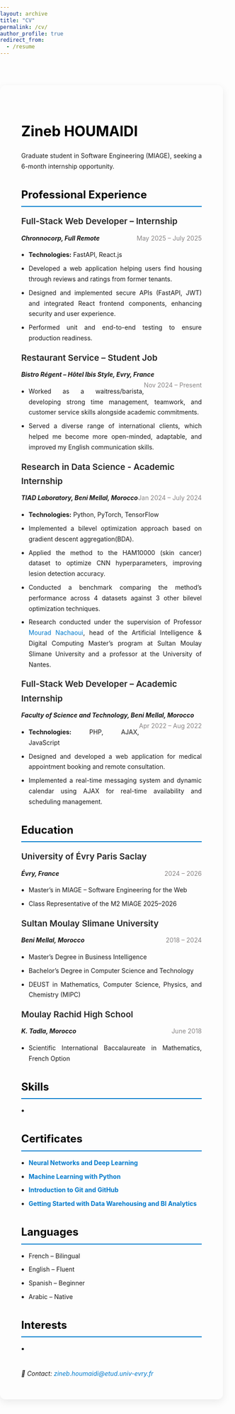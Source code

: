 ```yaml
---
layout: archive
title: "CV"
permalink: /cv/
author_profile: true
redirect_from:
  - /resume
---
```


<style>
  body {
    font-family: "Inter", "Segoe UI", Roboto, sans-serif;
    line-height: 1.7;
    margin: 0;
    padding: 0;
  }

  .cv-container {
    max-width: 1000px;
    margin: 4rem auto;
    padding: 2rem 3rem;
    border-radius: 12px;
    box-shadow: 0 6px 18px rgba(0,0,0,0.08);
  }

  h1, h2, h3 {
    color: black;
    margin-bottom: 0.5em;
    transition: all 0.6s ease;
  }


  h1 {
    font-size: 2rem;
  }

  h2 {
    font-size: 1.5rem;
    border-bottom: 2px solid #007acc;
    padding-bottom: 0.2em;
    margin-top: 2rem;
  }

  h3 {
    font-size: 1.2rem;
    margin-top: 1rem;
  }

  ul {
    padding-left: 1.2em;
    margin-bottom: 1rem;
    text-align: justify;
  }

  li {
    margin-bottom: 0.5em;
  }

  p {
    text-align: justify;
  }

  .position {
    font-weight: 600;
    color: #242424ff;
  }

  .company {
    font-style: italic;
  }

  .date {
    float: right;
    color: #888585ff;
  }

  a {
    color: #007acc;
    text-decoration: none;
    transition: color 0.3s ease, background-color 0.3s ease;
  }

  a:hover {
    color: blue;
    padding: 0.2em 0.4em;
    border-radius: 4px;
  }

  .contact {
    margin-top: 2rem;
    font-style: italic;
  }
</style>

<div class="cv-container">

  <h1>Zineb HOUMAIDI</h1>
  <p>Graduate student in Software Engineering (MIAGE), seeking a 6-month internship opportunity.</p>

  <h2>Professional Experience</h2>

  <div>
    <h3 class="position">Full-Stack Web Developer – Internship</h3>
    <span class="company"><b>Chronnocorp, Full Remote</b></span> <span class="date">May 2025 – July 2025</span>
    <ul>
      <li><b>Technologies:</b> FastAPI, React.js</li>
      <li>Developed a web application helping users find housing through reviews and ratings from former tenants.</li>
      <li>Designed and implemented secure APIs (FastAPI, JWT) and integrated React frontend components, enhancing security and user experience.</li>
      <li>Performed unit and end-to-end testing to ensure production readiness.</li>
    </ul>
  </div>

  <div>
  <h3 class="position">Restaurant Service – Student Job</h3>
  <span class="company"><b>Bistro Régent – Hôtel Ibis Style, Evry, France</b></span> <span class="date">Nov 2024 – Present</span>
  <ul>
    <li>Worked as a waitress/barista, developing strong time management, teamwork, and customer service skills alongside academic commitments.</li>
    <li>Served a diverse range of international clients, which helped me become more open-minded, adaptable, and improved my English communication skills.</li>
  </ul>
  </div>

  <div>
    <h3 class="position">Research in Data Science - Academic Internship</h3>
    <span class="company"><b>TIAD Laboratory, Beni Mellal, Morocco</b></span> <span class="date">Jan 2024 – July 2024</span>
    <ul>
      <li><b>Technologies:</b> Python, PyTorch, TensorFlow</li>
      <li>Implemented a bilevel optimization approach based on gradient descent aggregation(BDA).</li>
      <li>Applied the method to the HAM10000 (skin cancer) dataset to optimize CNN hyperparameters, improving lesion detection accuracy.</li>
      <li>Conducted a benchmark comparing the method’s performance across 4 datasets against 3 other bilevel optimization techniques.</li>
      <li>Research conducted under the supervision of Professor <a href="mailto:m.nachaoui@usms.ma"> Mourad Nachaoui</a>, head of the Artificial Intelligence & Digital Computing Master’s program at Sultan Moulay Slimane University and a professor at the University of Nantes.</li>
    </ul>
  </div>

  <div>
    <h3 class="position">Full-Stack Web Developer – Academic Internship</h3>
    <span class="company"><b>Faculty of Science and Technology, Beni Mellal, Morocco</b></span> <span class="date">Apr 2022 – Aug 2022</span>
    <ul>
      <li><b>Technologies:</b> PHP, AJAX, JavaScript</li>
      <li>Designed and developed a web application for medical appointment booking and remote consultation.</li>
      <li>Implemented a real-time messaging system and dynamic calendar using AJAX for real-time availability and scheduling management.</li>
    </ul>
  </div>

  <h2>Education</h2>

  <div>
    <h3 class="position">University of Évry Paris Saclay</h3>
    <span class="company"><b>Évry, France</b></span> <span class="date">2024 – 2026</span>
    <ul>
      <li>Master’s in MIAGE – Software Engineering for the Web</li>
      <li>Class Representative of the M2 MIAGE 2025–2026</li>
    </ul>
  </div>

  <div>
    <h3 class="position">Sultan Moulay Slimane University</h3>
    <span class="company"><b>Beni Mellal, Morocco</b></span> <span class="date">2018 – 2024</span>
    <ul>
      <li>Master’s Degree in Business Intelligence</li>
      <li>Bachelor’s Degree in Computer Science and Technology</li>
      <li>DEUST in Mathematics, Computer Science, Physics, and Chemistry (MIPC)</li>
    </ul>
  </div>

  <div>
    <h3 class="position">Moulay Rachid High School</h3>
    <span class="company"><b>K. Tadla, Morocco</b></span> <span class="date">June 2018</span>
    <ul>
      <li>Scientific International Baccalaureate in Mathematics, French Option</li>
    </ul>
  </div>

  <h2>Skills</h2>
  <ul>
  <li></li>
    <!-- <li><b>Programming:</b> JavaScript, TypeScript, Java, PHP, Python (TensorFlow, Keras…), R, C.</li>
    <li><b>Frameworks:</b> React.js, Angular, Spring Boot, FastAPI, Laravel, Symfony, AJAX.</li>
    <li><b>Data Science:</b> Business Intelligence, Machine Learning, Deep Learning, Data Warehousing.</li>
    <li><b>Databases:</b> MongoDB, MySQL, Firebase, T-SQL, Oracle.</li>
    <li><b>Tools:</b> Git, Docker, WordPress, Jupyter Notebook, Merise, UML, Power BI, Figma.</li> -->
  </ul>

  <h2>Certificates</h2>
  <ul>
    <li><a href="https://www.coursera.org/account/accomplishments/verify/77N4KJQDMUZ5" target="_blank"><b>Neural Networks and Deep Learning</b></a></li>
    <li><a href="https://www.coursera.org/account/accomplishments/verify/CG3T7EB977DD" target="_blank"><b>Machine Learning with Python</b></a></li>
    <li><a href="https://www.coursera.org/account/accomplishments/verify/9BS01PKJVCFA" target="_blank"><b>Introduction to Git and GitHub</b></a></li>
    <li><a href="https://www.coursera.org/account/accomplishments/verify/GWRNF4VMK37Q" target="_blank"><b>Getting Started with Data Warehousing and BI Analytics</b></a></li>
  </ul>

  <h2>Languages</h2>
  <ul>
    <li>French – Bilingual</li>
    <li>English – Fluent</li>
    <li>Spanish – Beginner</li>
    <li>Arabic – Native</li>
  </ul>

  <h2>Interests</h2>
  <ul>
    <li></li>
    <!-- <li></li>
    <li> </li>
    <li></li> -->
  </ul>

  <p class="contact">
    📧 Contact: <a href="mailto:zineb.houmaidi@etud.univ-evry.fr">zineb.houmaidi@etud.univ-evry.fr</a>
  </p>
</div>

<script>
  // Animate section titles on scroll
  // const titles = document.querySelectorAll("");
  // const observer = new IntersectionObserver(entries => {
  //   entries.forEach(entry => {
  //     if (entry.isIntersecting) entry.target.classList.add("visible");
  //   });
  // }, { threshold: 0.2 });

  // titles.forEach(title => observer.observe(title));

  // Add tooltip effect for certificates
  const certLinks = document.querySelectorAll("h2 + ul a");
  certLinks.forEach(link => {
    link.addEventListener("mouseenter", () => {
      const tooltip = document.createElement("span");
      tooltip.textContent = "Click to verify on Coursera";
      tooltip.style.position = "absolute";
      tooltip.style.background = "#007acc";
      tooltip.style.color = "white";
      tooltip.style.padding = "4px 8px";
      tooltip.style.borderRadius = "6px";
      tooltip.style.fontSize = "0.8rem";
      tooltip.style.top = `${link.getBoundingClientRect().top - 30}px`;
      tooltip.style.left = `${link.getBoundingClientRect().left}px`;
      tooltip.style.zIndex = "1000";
      tooltip.classList.add("tooltip");
      document.body.appendChild(tooltip);
      link.dataset.tooltipId = "tooltip";
    });

    link.addEventListener("mouseleave", () => {
      const tooltip = document.querySelector(".tooltip");
      if (tooltip) tooltip.remove();
    });
  });
</script>
